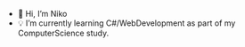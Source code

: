 - 👋 Hi, I’m Niko
- :bulb: I’m currently learning C#/WebDevelopment as part of my ComputerScience study.
